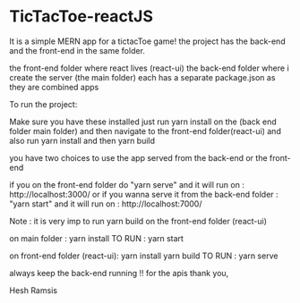 # TicTacToe-reactJS

It is a simple MERN app for a tictacToe game!
the project has the back-end and the front-end in the same folder.

the front-end folder where react lives (react-ui)
the back-end folder where i create the server (the main folder)
each has a separate package.json as they are combined apps

To run the project:


Make sure you have these installed just run yarn install on the (back end folder main folder) and then navigate to
the front-end folder(react-ui) and also run yarn install and then yarn build
	

you have two choices to use the app served from the back-end or the front-end 

if you on the front-end folder do "yarn serve" and it will run on : http://localhost:3000/
or if you wanna serve it from the back-end folder : "yarn start" and it will run on : http://localhost:7000/

Note : it is very imp to run yarn build on the front-end folder (react-ui)


on main folder :
yarn install
TO RUN : yarn start

on front-end folder  (react-ui):
yarn install
yarn build
TO RUN : yarn serve 



always keep the back-end running !! for the apis
thank you,

Hesh Ramsis


